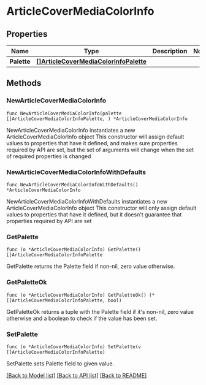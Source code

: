 # ArticleCoverMediaColorInfo

## Properties

Name | Type | Description | Notes
------------ | ------------- | ------------- | -------------
**Palette** | [**[]ArticleCoverMediaColorInfoPalette**](ArticleCoverMediaColorInfoPalette.md) |  | 

## Methods

### NewArticleCoverMediaColorInfo

`func NewArticleCoverMediaColorInfo(palette []ArticleCoverMediaColorInfoPalette, ) *ArticleCoverMediaColorInfo`

NewArticleCoverMediaColorInfo instantiates a new ArticleCoverMediaColorInfo object
This constructor will assign default values to properties that have it defined,
and makes sure properties required by API are set, but the set of arguments
will change when the set of required properties is changed

### NewArticleCoverMediaColorInfoWithDefaults

`func NewArticleCoverMediaColorInfoWithDefaults() *ArticleCoverMediaColorInfo`

NewArticleCoverMediaColorInfoWithDefaults instantiates a new ArticleCoverMediaColorInfo object
This constructor will only assign default values to properties that have it defined,
but it doesn't guarantee that properties required by API are set

### GetPalette

`func (o *ArticleCoverMediaColorInfo) GetPalette() []ArticleCoverMediaColorInfoPalette`

GetPalette returns the Palette field if non-nil, zero value otherwise.

### GetPaletteOk

`func (o *ArticleCoverMediaColorInfo) GetPaletteOk() (*[]ArticleCoverMediaColorInfoPalette, bool)`

GetPaletteOk returns a tuple with the Palette field if it's non-nil, zero value otherwise
and a boolean to check if the value has been set.

### SetPalette

`func (o *ArticleCoverMediaColorInfo) SetPalette(v []ArticleCoverMediaColorInfoPalette)`

SetPalette sets Palette field to given value.



[[Back to Model list]](../README.md#documentation-for-models) [[Back to API list]](../README.md#documentation-for-api-endpoints) [[Back to README]](../README.md)


